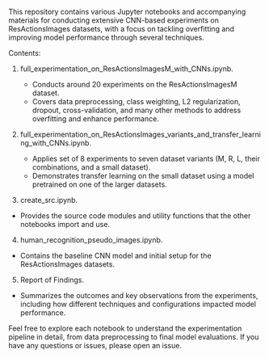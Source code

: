 This repository contains various Jupyter notebooks and accompanying materials for conducting extensive CNN-based experiments on ResActionsImages datasets, with a focus on tackling overfitting and improving model performance through several techniques.

Contents:

1) full_experimentation_on_ResActionsImagesM_with_CNNs.ipynb.

   - Conducts around 20 experiments on the ResActionsImagesM dataset.
   - Covers data preprocessing, class weighting, L2 regularization, dropout, cross-validation, and many other methods to address overfitting and enhance performance.

2) full_experimentation_on_ResActionsImages_variants_and_transfer_learning_with_CNNs.ipynb.
   
   - Applies set of 8 experiments to seven dataset variants (M, R, L, their combinations, and a small dataset).
   - Demonstrates transfer learning on the small dataset using a model pretrained on one of the larger datasets.

3) create_src.ipynb.

  - Provides the source code modules and utility functions that the other notebooks import and use.

4) human_recognition_pseudo_images.ipynb.

  - Contains the baseline CNN model and initial setup for the ResActionsImages datasets.

5) Report of Findings.
   
 - Summarizes the outcomes and key observations from the experiments, including how different techniques and configurations impacted model performance.

Feel free to explore each notebook to understand the experimentation pipeline in detail, from data preprocessing to final model evaluations. If you have any questions or issues, please open an issue.
